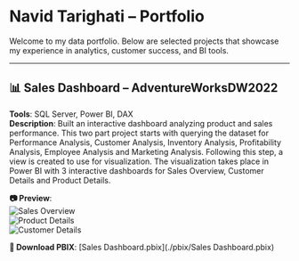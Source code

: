 # Navid Tarighati – Portfolio

Welcome to my data portfolio. Below are selected projects that showcase my experience in analytics, customer success, and BI tools.

---

## 📊 Sales Dashboard – AdventureWorksDW2022

**Tools**: SQL Server, Power BI, DAX  
**Description**: Built an interactive dashboard analyzing product and sales performance. 
This two part project starts with querying the dataset for Performance Analysis, Customer Analysis, Inventory Analysis, Profitability Analysis, Employee Analysis and Marketing Analysis.
Following this step, a view is created to use for visualization. 
The visualization takes place in Power BI with 3 interactive dashboards for Sales Overview, Customer Details and Product Details.

**📷 Preview**:  
![Sales Overview](./screenshots/sales-overview.png)  
![Product Details](./screenshots/product-details.png)  
![Customer Details](./screenshots/customer-details.png)

**🔗 Download PBIX**: [Sales Dashboard.pbix](./pbix/Sales Dashboard.pbix)
